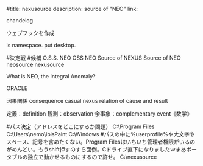 #title:
nexusource
description:
source of "NEO"
link:

chandelog

ウェブフックを作成

<nexusource> is namespace. put desktop.

#<namespace>決定戦
#候補
O.S.S. NEO
OSS NEO
Source of NEXUS
Source of NEO
neosource
nexusource

What is NEO, the Integral Anomaly?

ORACLE

因果関係
consequence
casual nexus
relation of cause and result

定義：definition
観測：observation
余事象：complementary event《数学》

#パス決定（アドレスをどこにするか問題）
C:\Program Files
C:\Users\nemo\ibisPaint
C:\Windows
#パスの中に%userprofile%や大文字やスペース、記号を含めたくない。Program Filesはいちいち管理者権限がいるのがめんどい。もうshift押すのすら面倒。Cドライブ直下になりましたｗまあポータブルの独立で動かせるものにするので許せ。
C:\nexusource
